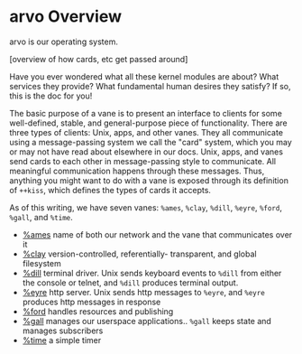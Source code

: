 <div class="short">

# arvo Overview

arvo is our operating system. 

[overview of how cards, etc get passed around]

Have you ever wondered what all these kernel modules are about?  What services
they provide?  What fundamental human desires they satisfy?  If so, this is the
doc for you!

The basic purpose of a vane is to present an interface to clients for some
well-defined, stable, and general-purpose piece of functionality.  There are
three types of clients:  Unix, apps, and other vanes.  They all communicate
using a message-passing system we call the "card" system, which you may or may
not have read about elsewhere in our docs.  Unix, apps, and vanes send cards to
each other in message-passing style to communicate.  All meaningful
communication happens through these messages.  Thus, anything you might want to
do with a vane is exposed through its definition of `++kiss`, which defines the
types of cards it accepts.

As of this writing, we have seven vanes:  `%ames`, `%clay`, `%dill`, `%eyre`,
`%ford`, `%gall`, and `%time`. 

- [%ames](vane/ames/overview.md) name of both our network and the vane that communicates over it
- [%clay](vane/clay/overview.md) version-controlled, referentially- transparent, and global filesystem
- [%dill](vane/dill/overview.md) terminal driver. Unix sends keyboard events to `%dill` from either the console or telnet, and `%dill` produces terminal output.
- [%eyre](vane/eyre/overview.md) http server. Unix sends http messages to `%eyre`, and `%eyre` produces http messages in response
- [%ford](vane/ford/overview.md) handles resources and publishing
- [%gall](vane/gall/overview.md) manages our userspace applications.. `%gall` keeps state and manages subscribers
- [%time](vane/time/overview.md) a simple timer 

</div>
